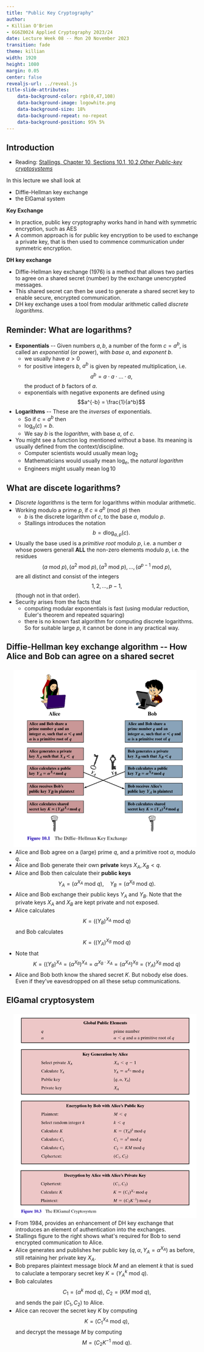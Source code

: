 ```yaml
---
title: "Public Key Cryptography"
author:
- Killian O'Brien
- 6G6Z0024 Applied Cryptography 2023/24
date: Lecture Week 08 -- Mon 20 November 2023
transition: fade
theme: killian
width: 1920
height: 1080
margin: 0.05
center: false
revealjs-url: ../reveal.js
title-slide-attributes:
    data-background-color: rgb(0,47,108)	
    data-background-image: logowhite.png
    data-background-size: 18%
    data-background-repeat: no-repeat
    data-background-position: 95% 5%	
---
```


## Introduction 

* Reading: <a href="https://mmu.on.worldcat.org/oclc/1334132058" target="_blank">Stallings, Chapter 10, Sections 10.1, 10.2,<em>Other Public-key cryptosystems</em></a>

In this lecture we shall look at

* Diffie-Hellman key exchange
* the ElGamal system

**Key Exchange**

* In practice, public key cryptography works hand in hand with symmetric encryption, such as AES
* A common approach is for public key encryption to be used to exchange a private key, that is then used to commence communication under symmetric encryption. 
  
**DH key exchange**

* Diffie-Hellman key exchange (1976) is a method that allows two parties to agree on a shared secret (number) by the exchange unencrypted messages.
* This shared secret can then be used to generate a shared secret key to enable secure, encrypted communication. 
* DH key exchange uses a tool from modular arithmetic called *discrete logarithms*.

## Reminder: What are logarithms?

* **Exponentials** -- Given numbers $a,b$, a number of the form $c = a^b$, is called an *exponential* (or power), with *base* $a$, and *exponent* $b$. 
    - we usually have $a>0$
    - for positive integers $b$, $a^b$ is given by repeated multiplication, i.e. $$a^b = a \cdot a \cdot \dots \cdot a,$$ the product of $b$ factors of $a$. 
    - exponentials with negative exponents are defined using $$a^{-b} = \frac{1}{a^b}$$
* **Logarithms** -- These are the *inverses* of exponentials. 
    - So if $c=a^b$ then
    - $\log_a(c) = b$. 
    - We say $b$ is the *logarithm*, with base $a$, of $c$. 
* You might see a function $\log$ mentioned without a base. Its meaning is usually defined from the context/discipline. 
    - Computer scientists would usually mean $\log_2$
    - Mathematicians would usually mean $\log_e$, the *natural logarithm*
    - Engineers might usually mean $\log{10}$

## What are discete logarithms?

* *Discrete logarithms* is the term for logarithms within modular arithmetic. 
* Working modulo a prime $p$, if $c \equiv a^b \pmod{p}$ then  
    - $b$ is the discrete logarithm of $c$, to the base $a$, modulo $p$. 
    - Stallings introduces the notation $$b = \text{dlog}_{a,p}(c).$$
* Usually the base used is a *primitive root* modulo $p$, i.e. a number $a$ whose powers generall **ALL** the non-zero elements modulo $p$, i.e. the residues $$ (a \text{ mod } p),\, (a^2 \text{ mod } p),\,  (a^3 \text{ mod } p), \dots , (a^{p-1} \text{ mod } p),$$ are all distinct and consist of the integers $$1, 2, \dots, p-1,$$ (though not in that order).
* Security arises from the facts that 
    - computing modular exponentials is fast (using modular reduction, Euler's theorem and repeated squaring)
    - there is no known fast algorithm for computing discrete logarithms. So for suitable large $p$, it cannot be done in any practical way.

## Diffie-Hellman key exchange algorithm -- How Alice and Bob can agree on a shared secret

* <img src="./images/DHkealgo.png" alt="Stallings" style="padding:5px;height=100%;float:right"> Alice and Bob agree on a (large) prime $q$, and a primitive root $\alpha$, modulo $q$. 
* Alice and Bob generate their own **private** keys $X_A, X_B \lt q$.
* Alice and Bob then calculate their **public keys** $$Y_A = (\alpha^{X_A} \text{ mod } q ), \quad  Y_B = (\alpha^{X_B} \text{ mod } q ).$$
* Alice and Bob exchange their public keys $Y_A$ and $Y_B$. Note that the private keys $X_A$ and $X_B$ are kept private and not exposed. 
* Alice calculates $$K =\left ( (Y_B)^{X_A} \text{ mod } q \right )$$ and Bob calculates $$K =\left ( (Y_A)^{X_B} \text{ mod } q \right .)$$
* Note that 
  $$K =\left ( (Y_B)^{X_A} = \left (\alpha^{X_B} \right )^{X_A} = \alpha^{X_B\cdot X_A} = \left (\alpha^{X_A} \right )^{X_B} = (Y_A)^{X_B}\text{ mod } q \right )$$
* Alice and Bob both know the shared secret $K$. But nobody else does. Even if they've eavesdropped on all these setup communications.

## ElGamal cryptosystem

* <img src="./images/elgamal.png" alt="Stallings" style="padding:5px;height=100%;float:right"> From 1984, provides an enhancement of DH key exchange that introduces an element of authentication into the exchanges. 
* Stallings figure to the right shows what's required for Bob to send encrypted communication to Alice.
* Alice generates and publishes her public key $(q, \alpha, Y_A = \alpha^{X_A})$ as before, still retaining her private key $X_A$.
* Bob prepares plaintext message block $M$ and an element $k$ that is sued to caluclate a temporary secret key $K = (Y_A^k \text{ mod } q)$.
* Bob calculates $$C_1 = (\alpha^k \text{ mod } q), \, \, C_2 = (KM \text{ mod } q),$$ and sends the pair $(C_1, C_2)$ to Alice.
* Alice can recover the secret key $K$ by computing $$K = (C_1^{X_A} \text{ mod } q),$$ and decrypt the message $M$ by computing $$M = ( C_2 K^{-1} \text{ mod } q).$$